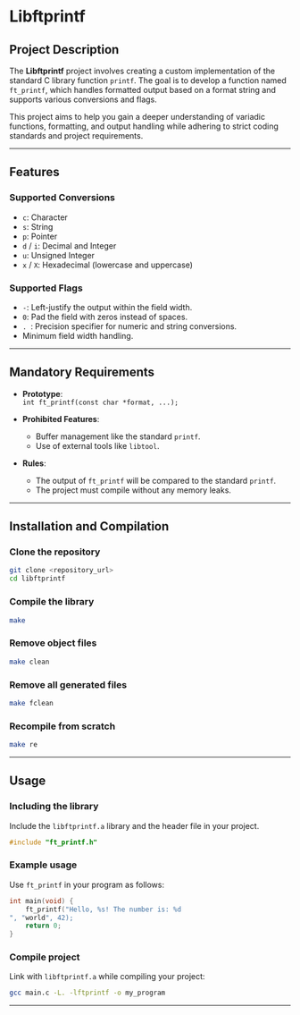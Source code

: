 # Libftprintf

## Project Description

The **Libftprintf** project involves creating a custom implementation of the standard C library function `printf`. The goal is to develop a function named `ft_printf`, which handles formatted output based on a format string and supports various conversions and flags.

This project aims to help you gain a deeper understanding of variadic functions, formatting, and output handling while adhering to strict coding standards and project requirements.

---

## Features

### Supported Conversions

- `c`: Character
- `s`: String
- `p`: Pointer
- `d` / `i`: Decimal and Integer
- `u`: Unsigned Integer
- `x` / `X`: Hexadecimal (lowercase and uppercase)

### Supported Flags

- `-`: Left-justify the output within the field width.
- `0`: Pad the field with zeros instead of spaces.
- `. `: Precision specifier for numeric and string conversions.
- Minimum field width handling.

---

## Mandatory Requirements

- **Prototype**:  
  `int ft_printf(const char *format, ...);`

- **Prohibited Features**:  
  - Buffer management like the standard `printf`.
  - Use of external tools like `libtool`.

- **Rules**:
  - The output of `ft_printf` will be compared to the standard `printf`.
  - The project must compile without any memory leaks.

---

## Installation and Compilation

### Clone the repository

```bash
git clone <repository_url>
cd libftprintf
```

### Compile the library

```bash
make
```

### Remove object files

```bash
make clean
```

### Remove all generated files

```bash
make fclean
```

### Recompile from scratch

```bash
make re
```

---

## Usage

### Including the library

Include the `libftprintf.a` library and the header file in your project.

```c
#include "ft_printf.h"
```

### Example usage

Use `ft_printf` in your program as follows:

```c
int main(void) {
    ft_printf("Hello, %s! The number is: %d
", "world", 42);
    return 0;
}
```

### Compile  project

Link with `libftprintf.a` while compiling your project:

```bash
gcc main.c -L. -lftprintf -o my_program
```

---


